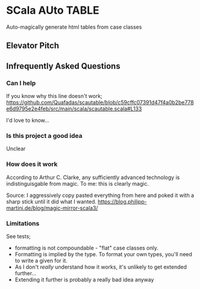 
# SCala AUto TABLE
Auto-magically generate html tables from case classes

## Elevator Pitch 



## Infrequently Asked Questions

### Can I help
If you know why this line doesn't work; 
https://github.com/Quafadas/scautable/blob/c59cffc07391d47f4a0b2be778e6d9795e2e4feb/src/main/scala/scautable.scala#L133

I'd love to know... 

### Is this project a good idea
Unclear

### How does it work
According to Arthur C. Clarke, any sufficiently advanced technology is indistinguisgable from magic. To me: this is clearly magic. 

Source: I aggressively copy pasted everything from here and poked it with a sharp stick until it did what I wanted.
https://blog.philipp-martini.de/blog/magic-mirror-scala3/

### Limitations
See tests; 
- formatting is not compoundable - "flat" case classes only.
- Formatting is implied by the type. To format your own types, you'll need to write a given for it.
- As I don't _really_ understand how it works, it's unlikely to get extended further... 
- Extending it further is probably a really bad idea anyway